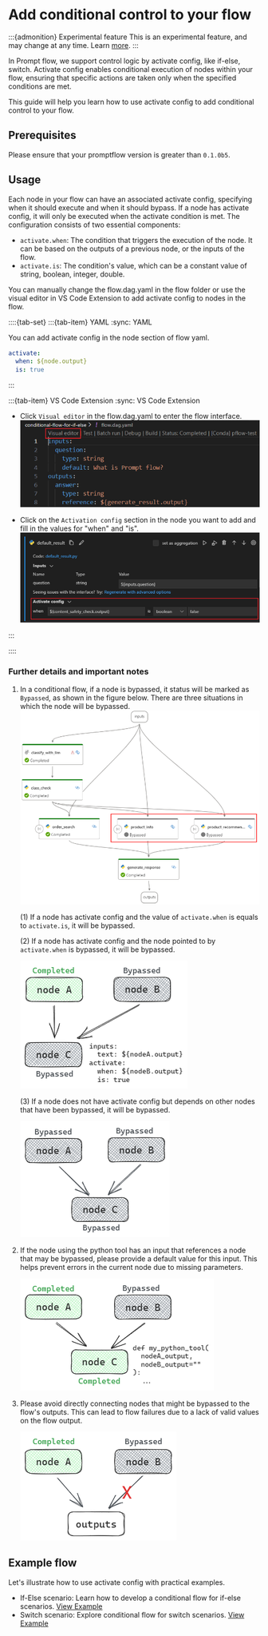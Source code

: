 # Add conditional control to your flow

:::{admonition} Experimental feature
This is an experimental feature, and may change at any time. Learn [more](../faq.md#stable-vs-experimental).
:::

In Prompt flow, we support control logic by activate config, like if-else, switch. Activate config enables conditional execution of nodes within your flow, ensuring that specific actions are taken only when the specified conditions are met.

This guide will help you learn how to use activate config to add conditional control to your flow.

## Prerequisites

Please ensure that your promptflow version is greater than `0.1.0b5`.

## Usage

Each node in your flow can have an associated activate config, specifying when it should execute and when it should bypass. If a node has activate config, it will only be executed when the activate condition is met. The configuration consists of two essential components:
- `activate.when`: The condition that triggers the execution of the node. It can be based on the outputs of a previous node, or the inputs of the flow.
- `activate.is`: The condition's value, which can be a constant value of string, boolean, integer, double.

You can manually change the flow.dag.yaml in the flow folder or use the visual editor in VS Code Extension to add activate config to nodes in the flow.

::::{tab-set}
:::{tab-item} YAML
:sync: YAML

You can add activate config in the node section of flow yaml.
```yaml
activate:
  when: ${node.output}
  is: true
```

:::

:::{tab-item} VS Code Extension
:sync: VS Code Extension

- Click `Visual editor` in the flow.dag.yaml to enter the flow interface.
![visual_editor](../../media/how-to-guides/conditional-flow-with-activate/visual_editor.png)

- Click on the `Activation config` section in the node you want to add and fill in the values for "when" and "is".
![activate_config](../../media/how-to-guides/conditional-flow-with-activate/activate_config.png)

:::

::::

### Further details and important notes
1. In a conditional flow, if a node is bypassed, it status will be marked as `Bypassed`, as shown in the figure below. There are three situations in which the node will be bypassed.
  ![bypassed_nodes](../../media/how-to-guides/conditional-flow-with-activate/bypassed_nodes.png)


    (1) If a node has activate config and the value of `activate.when` is equals to `activate.is`, it will be bypassed.

    (2) If a node has activate config and the node pointed to by `activate.when` is bypassed, it will be bypassed.

    ![activate_when_bypassed](../../media/how-to-guides/conditional-flow-with-activate/activate_when_bypassed.png)

    (3) If a node does not have activate config but depends on other nodes that have been bypassed, it will be bypassed.

    ![dependencies_bypassed](../../media/how-to-guides/conditional-flow-with-activate/dependencies_bypassed.png)

2. If the node using the python tool has an input that references a node that may be bypassed, please provide a default value for this input. This helps prevent errors in the current node due to missing parameters.

    ![provide_default_value](../../media/how-to-guides/conditional-flow-with-activate/provide_default_value.png)

3. Please avoid directly connecting nodes that might be bypassed to the flow's outputs. This can lead to flow failures due to a lack of valid values on the flow output.

    ![output_bypassed](../../media/how-to-guides/conditional-flow-with-activate/output_bypassed.png)

## Example flow

Let's illustrate how to use activate config with practical examples.

- If-Else scenario: Learn how to develop a conditional flow for if-else scenarios. [View Example](https://github.com/microsoft/promptflow/tree/main/examples/flows/standard/conditional-flow-for-if-else)
- Switch scenario: Explore conditional flow for switch scenarios. [View Example](https://github.com/microsoft/promptflow/tree/main/examples/flows/standard/conditional-flow-for-switch)

